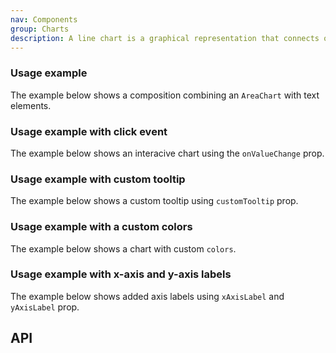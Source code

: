 ```yaml
---
nav: Components
group: Charts
description: A line chart is a graphical representation that connects one or more series of data points with a continuous line.
---
```


<code src="./demos/index.tsx" nopadding></code>

### Usage example

The example below shows a composition combining an `AreaChart` with text elements.

<code src="./demos/example.tsx"></code>

### Usage example with click event

The example below shows an interacive chart using the `onValueChange` prop.

<code src="./demos/clickEvent.tsx"></code>

### Usage example with custom tooltip

The example below shows a custom tooltip using `customTooltip` prop.

<code src="./demos/customTooltip.tsx"></code>

### Usage example with a custom colors

The example below shows a chart with custom `colors`.

<code src="./demos/customColors.tsx"></code>

### Usage example with x-axis and y-axis labels

The example below shows added axis labels using `xAxisLabel` and `yAxisLabel` prop.

<code src="./demos/axis.tsx"></code>

## API

<API></API>
